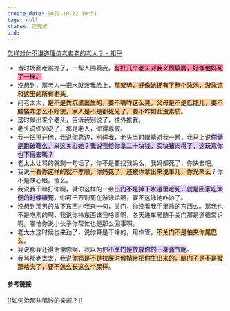 ```yaml
---
create_date: 2022-10-22 10:51 
tags: null
status: 已完成  
uid: 
---
```


[ 怎样对付不讲道理倚老卖老的老人？ - 知乎](https://www.zhihu.com/question/60400439/answer/2585350563)

- 当时场面老震撼了，一帮人围着我。<mark style="background: #FF5582A6;">有好几个老头对我义愤填膺，好像他妈死了一样。</mark>
- 没想到，那老人一把水就泼我脸上，<mark style="background: #FFB86CA6;">那架势，好像她拥有了整个泳池，游泳馆和这里的所有老头</mark>。
- 问老太太，<mark style="background: #FFB86CA6;">是不是粪坑里出生的，要不嘴咋这么臭，父母是不是低能儿，要不脑袋咋怎么不好使，家人是不是都死光了，要不咋如此没素质</mark>。
- 这时候出来个老头，告诉我别说了，往外推我。
- 老头说你别说了，那是老人，你得尊敬。
- 我一把甩开他，我说你靠边，别碰我，老头当时眼睛对我一瞪，我马上说<mark style="background: #D2B3FFA6;">你俩是跑破鞋么，来这关心她？我说我给你拿二十块钱，买块猪肉得了，这玩意你也下得去嘴？</mark>
- 老太太让骂的就剩一句话了，你不是要找我妈么，我妈都死了，你快去吧。
- 我说<mark style="background: #FFB86CA6;">一看你这样的就不孝顺，你妈死了，还被你拿出来说事儿，你光荣么</mark>？你不是缺心眼，傻么。
- 我说我干嘛打你啊，就你这样的一会<mark style="background: #D2B3FFA6;">出门不是掉下水道里呛死，就是回家吃大便的时候噎死</mark>，你可千万别死在游泳馆啊，要不这泳池咋游了。
- 没想到那男的放下东西冲我来一句，关门，你没看我手里拎的东西么。那我也不是吃素的啊，我说你拎东西该我啥事啊，冬天进车厢随手关门那是道德常识啊。哪怕你说小伙子你帮忙也是那么回事啊。
- 老太太这时候也来劲了，说你算是干啥的，用你管，<mark style="background: #FFB86CA6;">不关门不是怕夹你尾巴么</mark>。
- 我说那我还得谢谢你啊，我以为你<mark style="background: #D2B3FFA6;">不关门是放放你的一身骚气呢</mark>。
- 我骂那老太太，我说<mark style="background: #FFB86CA6;">你妈是不是拉屎时候捎带把你生出来的，脑门子是不是被那啥夹了，要不怎么长这么个屎样</mark>。

#### 参考链接

[[如何治那些嘴贱的亲戚？]]
